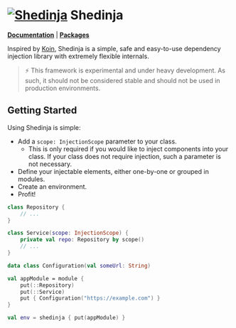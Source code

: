 # [![Shedinja](https://img.pokemondb.net/sprites/black-white/anim/normal/shedinja.gif)](http://pokemondb.net/pokedex/shedinja) Shedinja

[**Documentation**](https://shedinja.zoroark.guru) | [**Packages**](https://gitlab.com/utybo/packages/-/packages?search[]=guru%2Fzoroark%2Fshedinja)

Inspired by [Koin](https://insert-koin.io), Shedinja is a simple, safe and easy-to-use dependency injection library with extremely flexible internals.

> ⚡ This framework is experimental and under heavy development. As such, it should not be considered stable and should not be used in production environments.

## Getting Started

Using Shedinja is simple:

* Add a `scope: InjectionScope` parameter to your class.
  * This is only required if you would like to inject components into your class. If your class does not require injection, such a parameter is not necessary.
* Define your injectable elements, either one-by-one or grouped in modules.
* Create an environment.
* Profit!

```kotlin
class Repository {
    // ...
}

class Service(scope: InjectionScope) {
    private val repo: Repository by scope()
    // ...
}

data class Configuration(val someUrl: String)

val appModule = module {
    put(::Repository)
    put(::Service)
    put { Configuration("https://example.com") }
}

val env = shedinja { put(appModule) }
```

